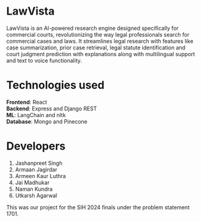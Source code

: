 # LawVista

LawVista is an AI-powered research engine designed specifically for commercial courts, revolutionizing the way legal professionals search for commercial cases and laws. It streamlines legal research with features like case summarization, prior case retrieval, legal statute identification and court judgment prediction with explanations along with multilingual support and text to voice functionality. 

# Technologies used

**Frontend**: React <br>
**Backend**: Express and Django REST <br>
**ML**: LangChain and nltk <br>
**Database**: Mongo and Pinecone

# Developers
1. Jashanpreet Singh
2. Armaan Jagirdar
3. Armeen Kaur Luthra
4. Jai Madhukar
5. Naman Kundra
6. Utkarsh Agarwal

This was our project for the SIH 2024 finals under the problem statement 1701.
